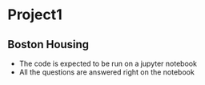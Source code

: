 # Project1
## Boston Housing

* The code is expected to be run on a jupyter notebook
* All the questions are answered right on the notebook
